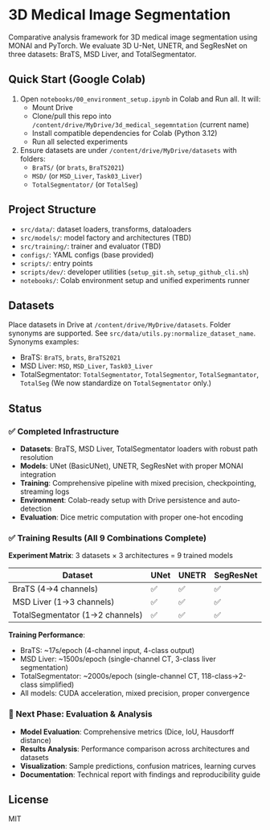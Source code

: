 # 3D Medical Image Segmentation

Comparative analysis framework for 3D medical image segmentation using MONAI and PyTorch. We evaluate 3D U-Net, UNETR, and SegResNet on three datasets: BraTS, MSD Liver, and TotalSegmentator.

## Quick Start (Google Colab)
1. Open `notebooks/00_environment_setup.ipynb` in Colab and Run all. It will:
   - Mount Drive
   - Clone/pull this repo into `/content/drive/MyDrive/3d_medical_segemntation` (current name)
   - Install compatible dependencies for Colab (Python 3.12)
   - Run all selected experiments
2. Ensure datasets are under `/content/drive/MyDrive/datasets` with folders:
   - `BraTS/` (or `brats`, `BraTS2021`)
   - `MSD/` (or `MSD_Liver`, `Task03_Liver`)
   - `TotalSegmentator/` (or `TotalSeg`)

## Project Structure
- `src/data/`: dataset loaders, transforms, dataloaders
- `src/models/`: model factory and architectures (TBD)
- `src/training/`: trainer and evaluator (TBD)
- `configs/`: YAML configs (base provided)
- `scripts/`: entry points
- `scripts/dev/`: developer utilities (`setup_git.sh`, `setup_github_cli.sh`)
- `notebooks/`: Colab environment setup and unified experiments runner

## Datasets
Place datasets in Drive at `/content/drive/MyDrive/datasets`. Folder synonyms are supported. See `src/data/utils.py:normalize_dataset_name`.
Synonyms examples:
- BraTS: `BraTS`, `brats`, `BraTS2021`
- MSD Liver: `MSD`, `MSD_Liver`, `Task03_Liver`
- TotalSegmentator: `TotalSegmentator`, `TotalSegmentor`, `TotalSegmantator`, `TotalSeg`
  (We now standardize on `TotalSegmentator` only.)

## Status

### ✅ Completed Infrastructure
- **Datasets**: BraTS, MSD Liver, TotalSegmentator loaders with robust path resolution
- **Models**: UNet (BasicUNet), UNETR, SegResNet with proper MONAI integration
- **Training**: Comprehensive pipeline with mixed precision, checkpointing, streaming logs
- **Environment**: Colab-ready setup with Drive persistence and auto-detection
- **Evaluation**: Dice metric computation with proper one-hot encoding

### ✅ Training Results (All 9 Combinations Complete)
**Experiment Matrix**: 3 datasets × 3 architectures = 9 trained models

| Dataset | UNet | UNETR | SegResNet |
|---------|------|-------|-----------|
| BraTS (4→4 channels) | ✅ | ✅ | ✅ |
| MSD Liver (1→3 channels) | ✅ | ✅ | ✅ |
| TotalSegmentator (1→2 channels) | ✅ | ✅ | ✅ |

**Training Performance**:
- BraTS: ~17s/epoch (4-channel input, 4-class output)
- MSD Liver: ~1500s/epoch (single-channel CT, 3-class liver segmentation)  
- TotalSegmentator: ~2000s/epoch (single-channel CT, 118-class→2-class simplified)
- All models: CUDA acceleration, mixed precision, proper convergence

### 🔄 Next Phase: Evaluation & Analysis
- **Model Evaluation**: Comprehensive metrics (Dice, IoU, Hausdorff distance)
- **Results Analysis**: Performance comparison across architectures and datasets
- **Visualization**: Sample predictions, confusion matrices, learning curves
- **Documentation**: Technical report with findings and reproducibility guide

## License
MIT
